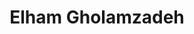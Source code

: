 ---
layout: member
category: phd-student
title: Elham Gholamzadeh
image: minerva.jpg
role: Doctoral Researcher
permalink: 'team/elham-gholamzadeh'
social:
    twitter: 
    linkedin:
    google-scholar: 
    github: 
    website: 
    orcid: 
    research-gate: 
Year: 2021-today
---